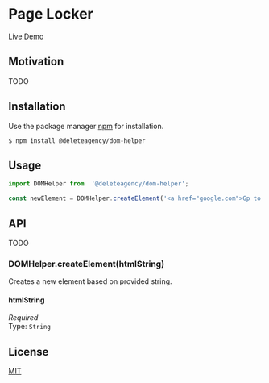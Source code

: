 # Page Locker

[Live Demo](https://delete-agency.github.io/dom-helper/)

## Motivation

TODO 

## Installation

Use the package manager [npm](https://docs.npmjs.com/about-npm/) for installation.

```
$ npm install @deleteagency/dom-helper
```

## Usage

```js
import DOMHelper from  '@deleteagency/dom-helper';

const newElement = DOMHelper.createElement('<a href="google.com">Gp to Google</a>');
```

## API

TODO

### DOMHelper.createElement(htmlString)

Creates a new element based on provided string.

#### htmlString

*Required*<br>
Type: `String`

## License
[MIT](https://choosealicense.com/licenses/mit/)